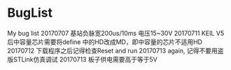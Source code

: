 # BugList
My bug list
20170707 基站负脉宽200us/10ms  电压15~30V
20170711 KEIL V5后中容量芯片需要将define 中的HD改成MD，即中容量的芯片不适用HD
20170712 下载程序之后记得检查Reset and run
20170713 again, 记得不要用盗版STLink仿真调试
20170713 板子供电需要高于等于5V
